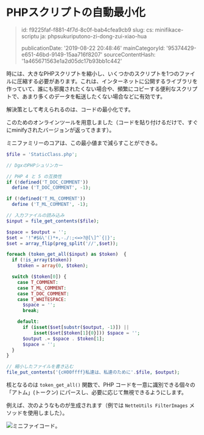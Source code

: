 PHPスクリプトの自動最小化
==============

> id: f9225faf-f881-4f7d-8c0f-bab4cfea9cb9
> slug:
> 	cs: minifikace-scriptu
> 	ja: phpsukuriputono-zi-dong-zui-xiao-hua
> 
> publicationDate: '2019-08-22 20:48:46'
> mainCategoryId: '95374429-e651-46bd-9149-15aa716f8207'
> sourceContentHash: '1a465671563e1a2d05dc17b93bb1c442'

時には、大きなPHPスクリプトを縮小し、いくつかのスクリプトを1つのファイルに圧縮する必要があります。これは、インターネットに公開するライブラリを作っていて、誰にも邪魔されたくない場合や、頻繁にコピーする便利なスクリプトで、あまり多くのデータを転送したくない場合などに有効です。

解決策として考えられるのは、コードの最小化です。

このためのオンラインツールを用意しました（コードを貼り付けるだけで、すぐにminifyされたバージョンが返ってきます）。

ミニファミリーのコアは、この最小値まで減らすことができる。

```php
$file = 'StaticClass.php';

// DgxのPHPシュリンカー

// PHP 4 と 5 の互換性
if (!defined('T_DOC_COMMENT'))
  define ('T_DOC_COMMENT', -1);

if (!defined('T_ML_COMMENT'))
  define ('T_ML_COMMENT', -1);

// 入力ファイルの読み込み
$input = file_get_contents($file);

$space = $output = '';
$set = '!"#$&\'()*+,-./:;<=>?@[\]^`{|}';
$set = array_flip(preg_split('//',$set));

foreach (token_get_all($input) as $token)  {
  if (!is_array($token))
    $token = array(0, $token);

  switch ($token[0]) {
    case T_COMMENT:
    case T_ML_COMMENT:
    case T_DOC_COMMENT:
    case T_WHITESPACE:
      $space = '';
      break;

    default:
      if (isset($set[substr($output, -1)]) ||
          isset($set[$token[1]{0}])) $space = '';
      $output .= $space . $token[1];
      $space = '';
  }
}

// 縮小したファイルを書き込む
file_put_contents('{cH00ffff}私達は、私達のために'.$file, $output);
```

核となるのは `token_get_all()` 関数で、PHP コードを一意に識別できる個々の「アトム」(トークン) にパースし、必要に応じて無視できるようにします。

例えば、次のようなものが生成されます（例では `NetteUtils FilterImages` メソッドを使用しました）。

<img src="{$baseUrl}/images/nette-image-minify.png" alt="ミニファイコード">。
